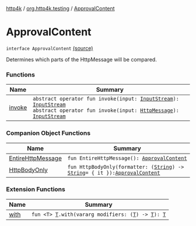 [http4k](../../index.md) / [org.http4k.testing](../index.md) / [ApprovalContent](./index.md)

# ApprovalContent

`interface ApprovalContent` [(source)](https://github.com/http4k/http4k/blob/master/http4k-testing-approval/src/main/kotlin/org/http4k/testing/ApprovalContent.kt#L9)

Determines which parts of the HttpMessage will be compared.

### Functions

| Name | Summary |
|---|---|
| [invoke](invoke.md) | `abstract operator fun invoke(input: `[`InputStream`](https://docs.oracle.com/javase/6/docs/api/java/io/InputStream.html)`): `[`InputStream`](https://docs.oracle.com/javase/6/docs/api/java/io/InputStream.html)<br>`abstract operator fun invoke(input: `[`HttpMessage`](../../org.http4k.core/-http-message/index.md)`): `[`InputStream`](https://docs.oracle.com/javase/6/docs/api/java/io/InputStream.html) |

### Companion Object Functions

| Name | Summary |
|---|---|
| [EntireHttpMessage](-entire-http-message.md) | `fun EntireHttpMessage(): `[`ApprovalContent`](./index.md) |
| [HttpBodyOnly](-http-body-only.md) | `fun HttpBodyOnly(formatter: (`[`String`](https://kotlinlang.org/api/latest/jvm/stdlib/kotlin/-string/index.html)`) -> `[`String`](https://kotlinlang.org/api/latest/jvm/stdlib/kotlin/-string/index.html)` = { it }): `[`ApprovalContent`](./index.md) |

### Extension Functions

| Name | Summary |
|---|---|
| [with](../../org.http4k.core/with.md) | `fun <T> `[`T`](../../org.http4k.core/with.md#T)`.with(vararg modifiers: (`[`T`](../../org.http4k.core/with.md#T)`) -> `[`T`](../../org.http4k.core/with.md#T)`): `[`T`](../../org.http4k.core/with.md#T) |
